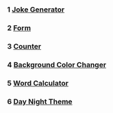 ### 1 [Joke Generator](https://github.com/ruturajjadhav07/React-Projects/tree/main/jokegenerator)
### 2 [Form](https://github.com/ruturajjadhav07/React-Projects/tree/main/form)
### 3 [Counter](https://github.com/ruturajjadhav07/React-Projects/tree/main/counter)
### 4 [Background Color Changer](https://github.com/ruturajjadhav07/React-Projects/tree/main/backgroundColorChange)
### 5 [Word Calculator](https://github.com/ruturajjadhav07/React-Projects/tree/main/word%20calculator)
### 6 [Day Night Theme](https://github.com/ruturajjadhav07/React-Projects/tree/main/day%20night%20theme)

